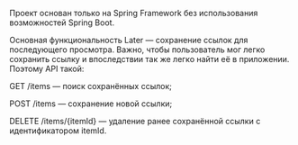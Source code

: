 Проект основан только на Spring Framework без использования возможностей Spring Boot.

Основная функциональность Later — сохранение ссылок для последующего просмотра. Важно, чтобы пользователь мог легко сохранить ссылку и впоследствии так же легко найти её в приложении. Поэтому API такой:

GET /items — поиск сохранённых ссылок;

POST /items — сохранение новой ссылки;

DELETE /items/{itemId} — удаление ранее сохранённой ссылки с идентификатором itemId.
